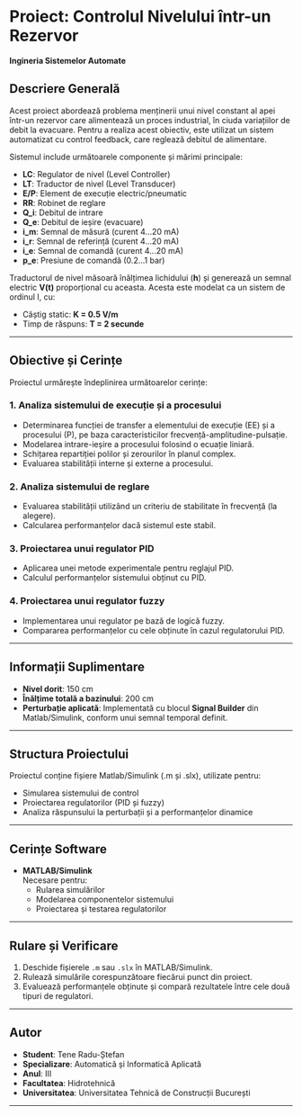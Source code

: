 # Proiect: Controlul Nivelului într-un Rezervor  
**Ingineria Sistemelor Automate**

## Descriere Generală

Acest proiect abordează problema menținerii unui nivel constant al apei într-un rezervor care alimentează un proces industrial, în ciuda variațiilor de debit la evacuare. Pentru a realiza acest obiectiv, este utilizat un sistem automatizat cu control feedback, care reglează debitul de alimentare.

Sistemul include următoarele componente și mărimi principale:

- **LC**: Regulator de nivel (Level Controller)  
- **LT**: Traductor de nivel (Level Transducer)  
- **E/P**: Element de execuție electric/pneumatic  
- **RR**: Robinet de reglare  
- **Q_i**: Debitul de intrare  
- **Q_e**: Debitul de ieșire (evacuare)  
- **i_m**: Semnal de măsură (curent 4...20 mA)  
- **i_r**: Semnal de referință (curent 4...20 mA)  
- **i_e**: Semnal de comandă (curent 4...20 mA)  
- **p_e**: Presiune de comandă (0.2...1 bar)

Traductorul de nivel măsoară înălțimea lichidului (**h**) și generează un semnal electric **V(t)** proporțional cu aceasta. Acesta este modelat ca un sistem de ordinul I, cu:

- Câștig static: **K = 0.5 V/m**
- Timp de răspuns: **T = 2 secunde**

---

## Obiective și Cerințe

Proiectul urmărește îndeplinirea următoarelor cerințe:

### 1. Analiza sistemului de execuție și a procesului
- Determinarea funcției de transfer a elementului de execuție (EE) și a procesului (P), pe baza caracteristicilor frecvență-amplitudine-pulsație.
- Modelarea intrare-ieșire a procesului folosind o ecuație liniară.
- Schițarea repartiției polilor și zerourilor în planul complex.
- Evaluarea stabilității interne și externe a procesului.

### 2. Analiza sistemului de reglare
- Evaluarea stabilității utilizând un criteriu de stabilitate în frecvență (la alegere).
- Calcularea performanțelor dacă sistemul este stabil.

### 3. Proiectarea unui regulator PID
- Aplicarea unei metode experimentale pentru reglajul PID.
- Calculul performanțelor sistemului obținut cu PID.

### 4. Proiectarea unui regulator fuzzy
- Implementarea unui regulator pe bază de logică fuzzy.
- Compararea performanțelor cu cele obținute în cazul regulatorului PID.

---

## Informații Suplimentare

- **Nivel dorit**: 150 cm  
- **Înălțime totală a bazinului**: 200 cm  
- **Perturbație aplicată**: Implementată cu blocul **Signal Builder** din Matlab/Simulink, conform unui semnal temporal definit.

---

## Structura Proiectului

Proiectul conține fișiere Matlab/Simulink (.m și .slx), utilizate pentru:

- Simularea sistemului de control
- Proiectarea regulatorilor (PID și fuzzy)
- Analiza răspunsului la perturbații și a performanțelor dinamice

---

## Cerințe Software

- **MATLAB/Simulink**  
  Necesare pentru:
  - Rularea simulărilor
  - Modelarea componentelor sistemului
  - Proiectarea și testarea regulatorilor

---

## Rulare și Verificare

1. Deschide fișierele `.m` sau `.slx` în MATLAB/Simulink.
2. Rulează simulările corespunzătoare fiecărui punct din proiect.
3. Evaluează performanțele obținute și compară rezultatele între cele două tipuri de regulatori.

---

## Autor

- **Student**: Tene Radu-Ștefan  
- **Specializare**: Automatică și Informatică Aplicată  
- **Anul**: III  
- **Facultatea**: Hidrotehnică  
- **Universitatea**: Universitatea Tehnică de Construcții București

---

